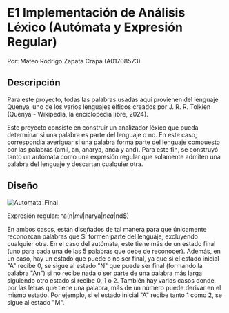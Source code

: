 # E1 Implementación de Análisis Léxico (Autómata y Expresión Regular)
Por: Mateo Rodrigo Zapata Crapa (A01708573)

## Descripción
Para este proyecto, todas las palabras usadas aquí provienen del lenguaje Quenya, uno de los varios lenguajes élficos creados por J. R. R. Tolkien (Quenya - Wikipedia, la enciclopedia libre, 2024).

Este proyecto consiste en construir un analizador léxico que pueda determinar si una palabra es parte del lenguaje o no.
En este caso, correspondía averiguar si una palabra forma parte del lenguaje compuesto por las palabras (amil, an, anarya, anca y and).
Para este fin, se construyó tanto un autómata como una expresión regular que solamente admiten una palabra del lenguaje y descartan cualquier otra.

## Diseño

![Automata_Final](https://github.com/user-attachments/assets/b7493b67-27d9-4693-b798-387e82731dda)


Expresión regular:
^a(n$|mil$|narya$|nca$|nd$)

En ambos casos, están diseñados de tal manera para que únicamente reconozcan palabras que SÍ formen parte del lenguaje, excluyendo cualquier otra.
En el caso del autómata, este tiene más de un estado final (uno para cada una de las 5 palabras que debe de reconocer).
Además, en un caso, hay un estado que puede o no ser final, ya que si el estado inicial "A" recibe 0, se sigue al estado "N" que puede ser final (formando la palabra "An") si no recibe nada o ser parte de una palabra más larga siguiendo otro estado si recibe 0, 1 o 2.
También hay varios casos donde, por las letras que tiene una palabra, más de un número puede derivar en el mismo estado. Por ejemplo, si el estado inicial "A" recibe tanto 1 como 2, se sigue al estado "M".
